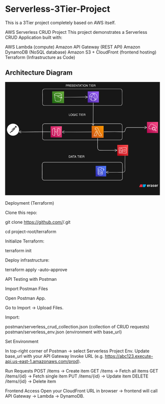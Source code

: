 # Serverless-3Tier-Project
This is a 3Tier project completely based on AWS itself.

AWS Serverless CRUD Project
This project demonstrates a Serverless CRUD Application built with:

AWS Lambda (compute)
Amazon API Gateway (REST API)
Amazon DynamoDB (NoSQL database)
Amazon S3 + CloudFront (frontend hosting)
Terraform (Infrastructure as Code)

## Architecture Diagram
![Architecture](images/Architecture.png)

 Deployment (Terraform)
 
Clone this repo:

git clone https://github.com/<your-username>/<your-repo>.git

cd project-root/terraform

Initialize Terraform:

terraform init

Deploy infrastructure:

terraform apply -auto-approve


API Testing with Postman

Import Postman Files

Open Postman App.

Go to Import → Upload Files.

Import:
   
   postman/serverless_crud_collection.json (collection of CRUD requests)
   postman/serverless_env.json (environment with base_url)

Set Environment

In top-right corner of Postman → select Serverless Project Env.
Update base_url with your API Gateway Invoke URL (e.g. https://abc123.execute-api.us-east-1.amazonaws.com/prod).


Run Requests
POST /items → Create item
GET /items → Fetch all items
GET /items/{id} → Fetch single item
PUT /items/{id} → Update item
DELETE /items/{id} → Delete item

Frontend Access
Open your CloudFront URL in browser → frontend will call API Gateway → Lambda → DynamoDB.
